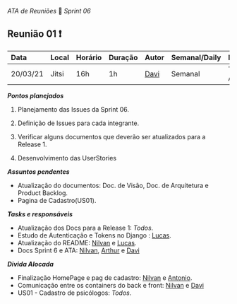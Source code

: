  *ATA de Reuniões* 📝 *Sprint 06* 

## Reunião 01 ❗

| Data  | Local | Horário | Duração  | Autor | Semanal/Daily | Participantes |
| :- | :- | :- | :- | :- | :- | :- |
| 20/03/21 | Jitsi | 16h | 1h | [Davi](https://github.com/DaviMatheus)| Semanal | Todos menos Antonio |

***Pontos planejados***  

1. Planejamento das Issues da Sprint 06.

2. Definição de Issues para cada integrante.

3. Verificar alguns documentos que deverão ser atualizados para a Release 1.

4. Desenvolvimento das UserStories


***Assuntos pendentes***
* Atualização do documentos: Doc. de Visão, Doc. de Arquitetura e Product Backlog.
* Pagina de Cadastro(US01).

***Tasks e responsáveis***
- Atualização dos Docs para a Release 1: *Todos*.
- Estudo de Autenticação e Tokens no Django : [Lucas](https://github.com/mibasFerraz).
- Atualização do README: [Nilvan](https://github.com/juninhigh) e [Lucas](https://github.com/mibasFerraz).
- Docs Sprint 6 e ATA: [Nilvan](https://github.com/juninhigh),  [Arthur](https://github.com/art1505) e [Davi](https://github.com/DaviMatheus)

***Divida Alocada***
- Finalização HomePage e pag de cadastro: [Nilvan](https://github.com/juninhigh) e  [Antonio](https://github.com/antoniotoineto).
- Comunicação entre os containers do back e front: [Nilvan](https://github.com/juninhigh) e [Davi](https://github.com/DaviMatheus)
- US01 - Cadastro de psicólogos: *Todos*.